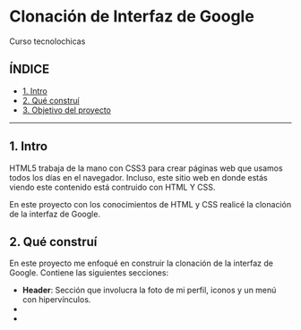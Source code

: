 # Clonación de Interfaz de Google
Curso tecnolochicas
## ÍNDICE

* [1. Intro](#)
* [2. Qué construí](#)
* [3. Objetivo del proyecto](#)

****
## 1. Intro
HTML5 trabaja de la mano con CSS3 para crear páginas web que usamos todos los días en el navegador. Incluso, este sitio web en donde estás viendo este contenido está contruido con HTML Y CSS.

En este proyecto con los conocimientos de HTML y CSS realicé la clonación de la interfaz de Google.

## 2. Qué construí
En este proyecto me enfoqué en construir la clonación de la interfaz de Google. Contiene las siguientes secciones: 
* **Header**: Sección que involucra la foto de mi perfil, iconos y un menú con hipervínculos.
* 
*
